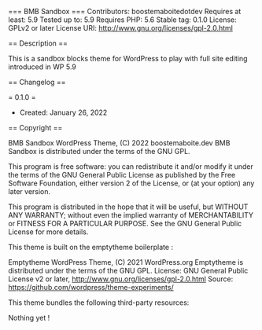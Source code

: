 === BMB Sandbox ===
Contributors: boostemaboitedotdev
Requires at least: 5.9
Tested up to: 5.9
Requires PHP: 5.6
Stable tag: 0.1.0
License: GPLv2 or later
License URI: http://www.gnu.org/licenses/gpl-2.0.html

== Description ==

This is a sandbox blocks theme for WordPress to play with full site editing introduced in WP 5.9

== Changelog ==

= 0.1.0 =
* Created: January 26, 2022

== Copyright ==

BMB Sandbox WordPress Theme, (C) 2022 boostemaboite.dev
BMB Sandbox is distributed under the terms of the GNU GPL.

This program is free software: you can redistribute it and/or modify
it under the terms of the GNU General Public License as published by
the Free Software Foundation, either version 2 of the License, or
(at your option) any later version.

This program is distributed in the hope that it will be useful,
but WITHOUT ANY WARRANTY; without even the implied warranty of
MERCHANTABILITY or FITNESS FOR A PARTICULAR PURPOSE. See the
GNU General Public License for more details.

This theme is built on the emptytheme boilerplate :

Emptytheme WordPress Theme, (C) 2021 WordPress.org
Emptytheme is distributed under the terms of the GNU GPL.
License: GNU General Public License v2 or later, http://www.gnu.org/licenses/gpl-2.0.html
Source: https://github.com/wordpress/theme-experiments/

This theme bundles the following third-party resources:

Nothing yet !
